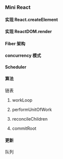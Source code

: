 ### Mini React

#### 实现 React.createElement

#### 实现 ReactDOM.render

#### Fiber 架构

#### concurrency 模式

#### Scheduler

#### 算法

链表

1. workLoop

2. performUnitOfWork

3. reconcileChildren

4. commitRoot

#### 更新

队列
